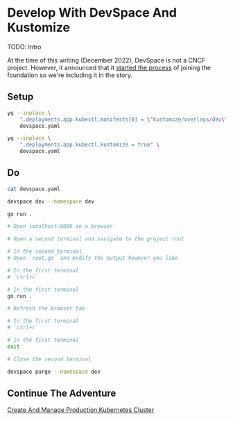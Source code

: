 # Develop With DevSpace And Kustomize

TODO: Intro

At the time of this writing (December 2022), DevSpace is not a CNCF project. However, it announced that it [started the process](https://thenewstack.io/?p=22695066) of joining the foundation so we're including it in the story.

## Setup

```bash
yq --inplace \
    ".deployments.app.kubectl.manifests[0] = \"kustomize/overlays/dev\"" \
    devspace.yaml

yq --inplace \
    ".deployments.app.kubectl.kustomize = true" \
    devspace.yaml
```

## Do

```bash
cat devspace.yaml

devspace dev --namespace dev

go run .

# Open localhost:8080 in a browser

# Open a second terminal and navigate to the project root

# In the second terminal
# Open `root.go` and modify the output however you like

# In the first terminal
# `ctrl+c`

# In the first terminal
go run .

# Refresh the browser tab

# In the first terminal
# `ctrl+c`

# In the first terminal
exit

# Close the second terminal

devspace purge --namespace dev
```

## Continue The Adventure

[Create And Manage Production Kubernetes Cluster](../cluster/story.md)
